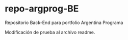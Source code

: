 # repo-argprog-BE
Repositorio Back-End para portfolio Argentina Programa

Modificación de prueba al archivo readme.